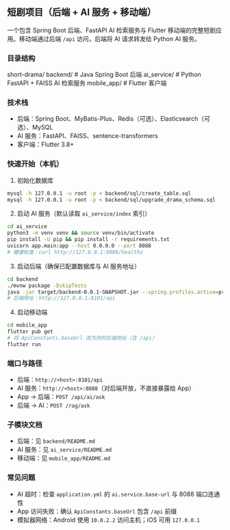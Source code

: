 ## 短剧项目（后端 + AI 服务 + 移动端）

一个包含 Spring Boot 后端、FastAPI AI 检索服务与 Flutter 移动端的完整短剧应用。移动端通过后端 `/api` 访问，后端将 AI 请求转发给 Python AI 服务。

### 目录结构

short-drama/
backend/ # Java Spring Boot 后端
ai_service/ # Python FastAPI + FAISS AI 检索服务
mobile_app/ # Flutter 客户端


### 技术栈
- 后端：Spring Boot、MyBatis-Plus、Redis（可选）、Elasticsearch（可选）、MySQL
- AI 服务：FastAPI、FAISS、sentence-transformers
- 客户端：Flutter 3.8+

### 快速开始（本机）
1) 初始化数据库
```bash
mysql -h 127.0.0.1 -u root -p < backend/sql/create_table.sql
mysql -h 127.0.0.1 -u root -p < backend/sql/upgrade_drama_schema.sql
```

2) 启动 AI 服务（默认读取 `ai_service/index` 索引）
```bash
cd ai_service
python3 -m venv venv && source venv/bin/activate
pip install -U pip && pip install -r requirements.txt
uvicorn app.main:app --host 0.0.0.0 --port 8088
# 健康检查：curl http://127.0.0.1:8088/healthz
```

3) 启动后端（确保已配置数据库与 AI 服务地址）
```bash
cd backend
./mvnw package -DskipTests
java -jar target/backend-0.0.1-SNAPSHOT.jar --spring.profiles.active=prod
# 后端地址：http://127.0.0.1:8101/api
```

4) 启动移动端
```bash
cd mobile_app
flutter pub get
# 将 ApiConstants.baseUrl 改为你的后端地址（含 /api）
flutter run
```

### 端口与路径
- 后端：`http://<host>:8101/api`
- AI 服务：`http://<host>:8088`（对后端开放，不直接暴露给 App）
- App → 后端：`POST /api/ai/ask`
- 后端 → AI：`POST /rag/ask`

### 子模块文档
- 后端：见 `backend/README.md`
- AI 服务：见 `ai_service/README.md`
- 移动端：见 `mobile_app/README.md`

### 常见问题
- AI 超时：检查 `application.yml` 的 `ai.service.base-url` 与 8088 端口连通性
- App 访问失败：确认 `ApiConstants.baseUrl` 包含 `/api` 前缀
- 模拟器网络：Android 使用 `10.0.2.2` 访问主机；iOS 可用 `127.0.0.1`
